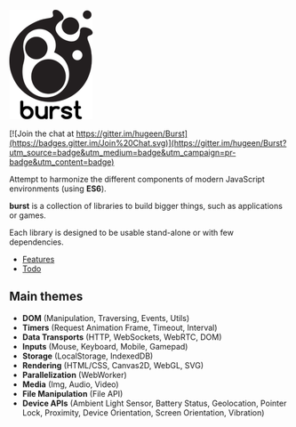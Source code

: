 ![Burst](logo.png?1)

[![Join the chat at https://gitter.im/hugeen/Burst](https://badges.gitter.im/Join%20Chat.svg)](https://gitter.im/hugeen/Burst?utm_source=badge&utm_medium=badge&utm_campaign=pr-badge&utm_content=badge)

Attempt to harmonize the different components of modern JavaScript environments (using **ES6**).

**burst** is a collection of libraries to build bigger things, such as applications or games.

Each library is designed to be usable stand-alone or with few dependencies.


* [Features](https://github.com/hugeen/burst/wiki/Features)
* [Todo](https://github.com/hugeen/burst/wiki/Todo)


## Main themes

* **DOM** (Manipulation, Traversing, Events, Utils)
* **Timers** (Request Animation Frame, Timeout, Interval)
* **Data Transports** (HTTP, WebSockets, WebRTC, DOM)
* **Inputs** (Mouse, Keyboard, Mobile, Gamepad)
* **Storage** (LocalStorage, IndexedDB)
* **Rendering** (HTML/CSS, Canvas2D, WebGL, SVG)
* **Parallelization** (WebWorker)
* **Media** (Img, Audio, Video)
* **File Manipulation** (File API)
* **Device APIs** (Ambient Light Sensor, Battery Status, Geolocation, Pointer Lock, Proximity, Device Orientation, Screen Orientation, Vibration)
